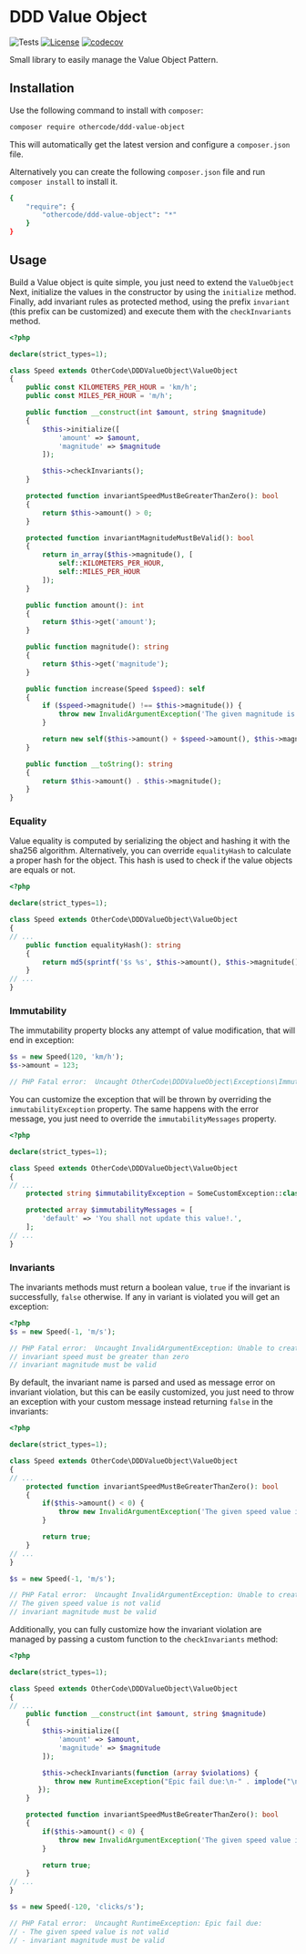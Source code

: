 # DDD Value Object

![Tests](https://github.com/othercodes/ddd-value-object/workflows/Tests/badge.svg) [![License](https://poser.pugx.org/othercodes/ddd-value-object/license)](https://packagist.org/packages/othercodes/ddd-value-object) [![codecov](https://codecov.io/gh/othercodes/ddd-value-object/branch/master/graph/badge.svg)](https://codecov.io/gh/othercodes/ddd-value-object) 

Small library to easily manage the Value Object Pattern.

## Installation

Use the following command to install with `composer`:

```bash
composer require othercode/ddd-value-object
```

This will automatically get the latest version and configure a `composer.json` file.

Alternatively you can create the following `composer.json` file and run `composer install` to install it.

```bash
{
    "require": {
        "othercode/ddd-value-object": "*"
    }
}
```

## Usage

Build a Value object is quite simple, you just need to extend the `ValueObject` Next, initialize the values in the 
constructor by using the `initialize` method. Finally, add invariant rules as protected method, using the  prefix 
`invariant` (this prefix can be customized) and execute them with the `checkInvariants` method.

```php
<?php 

declare(strict_types=1);

class Speed extends OtherCode\DDDValueObject\ValueObject
{
    public const KILOMETERS_PER_HOUR = 'km/h';
    public const MILES_PER_HOUR = 'm/h';

    public function __construct(int $amount, string $magnitude)
    {
        $this->initialize([
            'amount' => $amount,
            'magnitude' => $magnitude
        ]);

        $this->checkInvariants();
    }

    protected function invariantSpeedMustBeGreaterThanZero(): bool
    {
        return $this->amount() > 0;
    }

    protected function invariantMagnitudeMustBeValid(): bool
    {
        return in_array($this->magnitude(), [
            self::KILOMETERS_PER_HOUR,
            self::MILES_PER_HOUR
        ]);
    }

    public function amount(): int
    {
        return $this->get('amount');
    }

    public function magnitude(): string
    {
        return $this->get('magnitude');
    }

    public function increase(Speed $speed): self
    {
        if ($speed->magnitude() !== $this->magnitude()) {
            throw new InvalidArgumentException('The given magnitude is not valid.');
        }

        return new self($this->amount() + $speed->amount(), $this->magnitude());
    }

    public function __toString(): string
    {
        return $this->amount() . $this->magnitude();
    }
}
```

### Equality

Value equality is computed by serializing the object and hashing it with the sha256 algorithm. Alternatively, you can 
override `equalityHash` to calculate a proper hash for the object. This hash is used to check if the value objects are 
equals or not.

```php
<?php

declare(strict_types=1);

class Speed extends OtherCode\DDDValueObject\ValueObject
{
// ...
    public function equalityHash(): string
    {
        return md5(sprintf('$s %s', $this->amount(), $this->magnitude());
    }
// ...
}
```

### Immutability

The immutability property blocks any attempt of value modification, that will end in exception:

```php
$s = new Speed(120, 'km/h');
$s->amount = 123;

// PHP Fatal error:  Uncaught OtherCode\DDDValueObject\Exceptions\ImmutableValueException: Illegal attempt to change immutable value.
```

You can customize the exception that will be thrown by overriding the `immutabilityException` property. The same happens 
with the error message, you just need to override the `immutabilityMessages` property.

```php
<?php

declare(strict_types=1);

class Speed extends OtherCode\DDDValueObject\ValueObject
{
// ...
    protected string $immutabilityException = SomeCustomException::class;

    protected array $immutabilityMessages = [
        'default' => 'You shall not update this value!.',
    ];
// ...
}
```

### Invariants

The invariants methods must return a boolean value, `true` if the invariant is successfully, `false` otherwise. If any
in variant is violated you will get an exception: 

```php
<?php
$s = new Speed(-1, 'm/s');

// PHP Fatal error:  Uncaught InvalidArgumentException: Unable to create Speed value object due: 
// invariant speed must be greater than zero
// invariant magnitude must be valid
```

By default, the invariant name is parsed and used as message error on invariant violation, but this can be easily
customized, you just need to throw an exception with your custom message instead returning `false` in the invariants:

```php
<?php

declare(strict_types=1);

class Speed extends OtherCode\DDDValueObject\ValueObject
{
// ...
    protected function invariantSpeedMustBeGreaterThanZero(): bool
    {
        if($this->amount() < 0) {
            throw new InvalidArgumentException('The given speed value is not valid');
        }

        return true;
    }
// ...
}

$s = new Speed(-1, 'm/s');

// PHP Fatal error:  Uncaught InvalidArgumentException: Unable to create Speed value object due: 
// The given speed value is not valid
// invariant magnitude must be valid
```

Additionally, you can fully customize how the invariant violation are managed by passing a custom function to the
`checkInvariants` method:

```php
<?php 

declare(strict_types=1);

class Speed extends OtherCode\DDDValueObject\ValueObject
{
// ...
    public function __construct(int $amount, string $magnitude)
    {
        $this->initialize([
            'amount' => $amount,
            'magnitude' => $magnitude
        ]);

        $this->checkInvariants(function (array $violations) {
           throw new RuntimeException("Epic fail due:\n-" . implode("\n-", $violations) . "\n");
       });
    }

    protected function invariantSpeedMustBeGreaterThanZero(): bool
    {
        if($this->amount() < 0) {
            throw new InvalidArgumentException('The given speed value is not valid');
        }

        return true;
    }
// ...
}

$s = new Speed(-120, 'clicks/s');

// PHP Fatal error:  Uncaught RuntimeException: Epic fail due:
// - The given speed value is not valid
// - invariant magnitude must be valid
```
